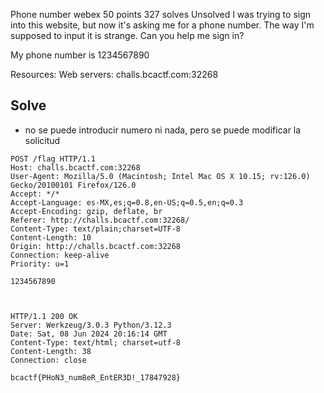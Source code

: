
Phone number
webex
50 points
327 solves
Unsolved
I was trying to sign into this website, but now it's asking me for a phone number. The way I'm supposed to input it is strange. Can you help me sign in?

My phone number is 1234567890

Resources:
Web servers:
challs.bcactf.com:32268


## Solve

- no se puede introducir numero ni nada, pero se puede modificar la solicitud


```
POST /flag HTTP/1.1
Host: challs.bcactf.com:32268
User-Agent: Mozilla/5.0 (Macintosh; Intel Mac OS X 10.15; rv:126.0) Gecko/20100101 Firefox/126.0
Accept: */*
Accept-Language: es-MX,es;q=0.8,en-US;q=0.5,en;q=0.3
Accept-Encoding: gzip, deflate, br
Referer: http://challs.bcactf.com:32268/
Content-Type: text/plain;charset=UTF-8
Content-Length: 10
Origin: http://challs.bcactf.com:32268
Connection: keep-alive
Priority: u=1

1234567890



HTTP/1.1 200 OK
Server: Werkzeug/3.0.3 Python/3.12.3
Date: Sat, 08 Jun 2024 20:16:14 GMT
Content-Type: text/html; charset=utf-8
Content-Length: 38
Connection: close

bcactf{PHoN3_num8eR_EntER3D!_17847928}

```